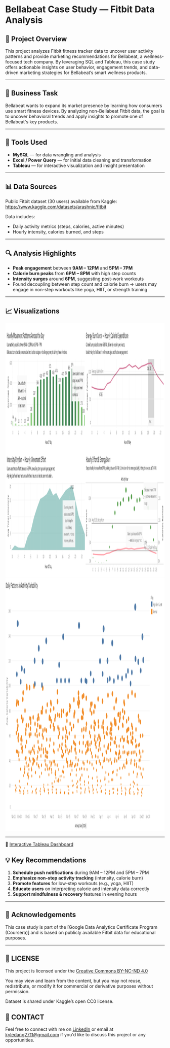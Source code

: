 # Bellabeat Case Study — Fitbit Data Analysis

## 📌 Project Overview

This project analyzes Fitbit fitness tracker data to uncover user activity patterns and provide marketing recommendations for Bellabeat, a wellness-focused tech company. By leveraging SQL and Tableau, this case study offers actionable insights on user behavior, engagement trends, and data-driven marketing strategies for Bellabeat’s smart wellness products.

---

## 🎯 Business Task

Bellabeat wants to expand its market presence by learning how consumers use smart fitness devices. By analyzing non-Bellabeat Fitbit data, the goal is to uncover behavioral trends and apply insights to promote one of Bellabeat's key products.

---

## 🔧 Tools Used

- **MySQL** — for data wrangling and analysis  
- **Excel / Power Query** — for initial data cleaning and transformation  
- **Tableau** — for interactive visualization and insight presentation  

---

## 📊 Data Sources

Public Fitbit dataset (30 users) available from Kaggle:  
https://www.kaggle.com/datasets/arashnic/fitbit

Data includes:
- Daily activity metrics (steps, calories, active minutes)
- Hourly intensity, calories burned, and steps

---

## 🔍 Analysis Highlights

- **Peak engagement** between **9AM – 12PM** and **5PM – 7PM**
- **Calorie burn peaks** from **6PM – 8PM** with high step counts
- **Intensity surges** around **6PM**, suggesting post-work workouts
- Found decoupling between step count and calorie burn → users may engage in non-step workouts like yoga, HIIT, or strength training

---

## 📈 Visualizations

<img src="images/Visualizing Daily Activity Rhythms & Variability.png" width="1000" height="800"/>

<img src="images/Daily Patterns in Activity Variability.png" width="1000" height="800"/>

---

📌 [Interactive Tableau Dashboard](https://public.tableau.com/app/profile/sidney.dang/viz/DRAFT_17533268985020/VisualizingDailyActivityRhythmsVariability)

## 💡 Key Recommendations

1. **Schedule push notifications** during 9AM – 12PM and 5PM – 7PM
2. **Emphasize non-step activity tracking** (intensity, calorie burn)
3. **Promote features** for low-step workouts (e.g., yoga, HIIT)
4. **Educate users** on interpreting calorie and intensity data correctly
5. **Support mindfulness & recovery** features in evening hours

---

## 🤝 Acknowledgements

This case study is part of the [Google Data Analytics Certificate Program (Coursera)] and is based on publicly available Fitbit data for educational purposes.

---

## 📜 LICENSE

This project is licensed under the 
[Creative Commons BY-NC-ND 4.0](https://creativecommons.org/licenses/by-nc-nd/4.0/)

You may view and learn from the content, but you may not reuse, redistribute, or modify it for commercial or derivative purposes without permission.

Dataset is shared under Kaggle’s open CC0 license.


## 💬 CONTACT
Feel free to connect with me on [LinkedIn](https://linkedin.com/in/sidney-dang) or email at kyledang2711@gmail.com if you'd like to discuss this project or any opportunities.
